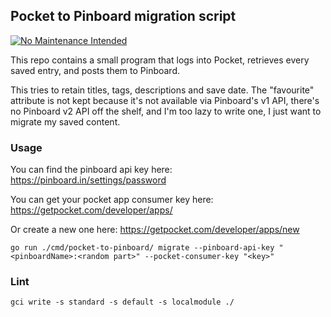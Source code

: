 ## Pocket to Pinboard migration script

[![No Maintenance Intended](http://unmaintained.tech/badge.svg)](http://unmaintained.tech/)

This repo contains a small program that logs into Pocket, retrieves every saved entry, and posts them to Pinboard.

This tries to retain titles, tags, descriptions and save date. The "favourite" attribute is not kept because it's 
not available via Pinboard's v1 API, there's no Pinboard v2 API off the shelf, and I'm too lazy to write one, I just 
want to migrate my saved content.

### Usage

You can find the pinboard api key here: https://pinboard.in/settings/password

You can get your pocket app consumer key here: https://getpocket.com/developer/apps/

Or create a new one here: https://getpocket.com/developer/apps/new

```shell
go run ./cmd/pocket-to-pinboard/ migrate --pinboard-api-key "<pinboardName>:<random part>" --pocket-consumer-key "<key>"
```

### Lint

```shell
gci write -s standard -s default -s localmodule ./
```
